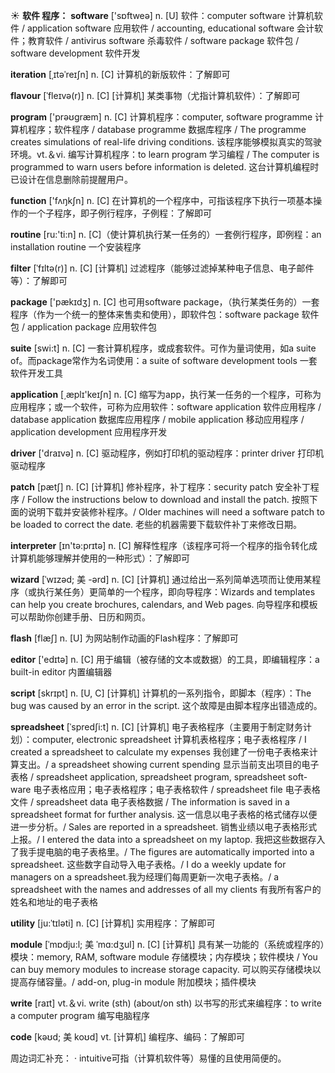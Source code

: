 ☀ <span class="category">**软件 程序：**</span>
<span class="vocabulary">**software**</span> ['sɒftweə] 
<span class="definition">n. [U] 软件：</span>computer software 计算机软件 / application software 应用软件 / accounting, educational software 会计软件；教育软件 / antivirus software 杀毒软件 / software package 软件包 / software development 软件开发
           
<span class="vocabulary">**iteration**</span> [ˌɪtəˈreɪʃn]
<span class="definition">n. [C] 计算机的新版软件：</span>了解即可           

<span class="vocabulary">**flavour**</span> [ˈfleɪvə(r)]
<span class="definition">n. [C] [计算机] 某类事物（尤指计算机软件）：</span>了解即可

<span class="vocabulary">**program**</span> ['prəʊɡræm] 
<span class="definition">n. [C] 计算机程序：</span>computer, software programme 计算机程序；软件程序 / database programme 数据库程序 / The programme creates simulations of real-life driving conditions. 该程序能够模拟真实的驾驶环境。<span class="definition">vt.＆vi. 编写计算机程序：</span>to learn program 学习编程 / The computer is programmed to warn users before information is deleted. 这台计算机编程时已设计在信息删除前提醒用户。

<span class="vocabulary">**function**</span> ['fʌŋkʃn] 
<span class="definition">n. [C] 在计算机的一个程序中，可指该程序下执行一项基本操作的一个子程序，即子例行程序，子例程：</span>了解即可

<span class="vocabulary">**routine**</span> [ru:'ti:n] 
<span class="definition">n. [C]（使计算机执行某一任务的）一套例行程序，即例程：</span>an installation routine 一个安装程序
           
<span class="vocabulary">**filter**</span> [ˈfɪltə(r)]
<span class="definition">n. [C] [计算机] 过滤程序（能够过滤掉某种电子信息、电子邮件等）：</span>了解即可
 
<span class="vocabulary">**package**</span> ['pækɪdӡ] 
<span class="definition">n. [C] 也可用software package，（执行某类任务的）一套程序（作为一个统一的整体来售卖和使用），即软件包：</span>software package 软件包 / application package 应用软件包

<span class="vocabulary">**suite**</span> [swi:t] 
<span class="definition">n. [C] 一套计算机程序，或成套软件。可作为量词使用，如a suite of。而package常作为名词使用：</span>a suite of software development tools 一套软件开发工具

<span class="vocabulary">**application**</span> [͵æplɪ'keɪʃn] 
<span class="definition">n. [C] 缩写为app，执行某一任务的一个程序，可称为应用程序；或一个软件，可称为应用软件：</span>software application 软件应用程序 / database application 数据库应用程序 / mobile application 移动应用程序 / application development 应用程序开发

<span class="vocabulary">**driver**</span> ['draɪvə] 
<span class="definition">n. [C] 驱动程序，例如打印机的驱动程序：</span>printer driver 打印机驱动程序
           
<span class="vocabulary">**patch**</span> [pætʃ]
<span class="definition">n. [C] [计算机] 修补程序，补丁程序：</span>security patch 安全补丁程序 / Follow the instructions below to download and install the patch. 按照下面的说明下载并安装修补程序。/ Older machines will need a software patch to be loaded to correct the date. 老些的机器需要下载软件补丁来修改日期。

<span class="vocabulary">**interpreter**</span> [ɪn'tə:prɪtə] 
<span class="definition">n. [C] 解释性程序（该程序可将一个程序的指令转化成计算机能够理解并使用的一种形式）：</span>了解即可
           
<span class="vocabulary">**wizard**</span> [ˈwɪzəd; 美 -ərd]
<span class="definition">n. [C] [计算机] 通过给出一系列简单选项而让使用某程序（或执行某任务）更简单的一个程序，即向导程序：</span>Wizards and templates can help you create brochures, calendars, and Web pages. 向导程序和模板可以帮助你创建手册、日历和网页。

<span class="vocabulary">**flash**</span> [flæʃ] 
<span class="definition">n. [U] 为网站制作动画的Flash程序：</span>了解即可

<span class="vocabulary">**editor**</span> ['edɪtə] 
<span class="definition">n. [C] 用于编辑（被存储的文本或数据）的工具，即编辑程序：</span>a built-in editor 内置编辑器
           
<span class="vocabulary">**script**</span> [skrɪpt]
<span class="definition">n. [U, C] [计算机] 计算机的一系列指令，即脚本（程序）：</span>The bug was caused by an error in the script. 这个故障是由脚本程序出错造成的。
           
<span class="vocabulary">**spreadsheet**</span> [ˈspredʃi:t]
<span class="definition">n. [C] [计算机] 电子表格程序（主要用于制定财务计划）：</span>computer, electronic spreadsheet 计算机表格程序；电子表格程序 / I created a spreadsheet to calculate my expenses 我创建了一份电子表格来计算支出。/ a spreadsheet showing current spending 显示当前支出项目的电子表格 / spreadsheet application, spreadsheet program, spreadsheet soft-ware 电子表格应用；电子表格程序；电子表格软件 / spreadsheet file 电子表格文件 / spreadsheet data 电子表格数据 / The information is saved in a spreadsheet format for further analysis. 这一信息以电子表格的格式储存以便进一步分析。/ Sales are reported in a spreadsheet. 销售业绩以电子表格形式上报。/ I entered the data into a spreadsheet on my laptop. 我把这些数据存入了我手提电脑的电子表格里。/ The figures are automatically imported into a spreadsheet. 这些数字自动导入电子表格。/ I do a weekly update for managers on a spreadsheet.我为经理们每周更新一次电子表格。/ a spreadsheet with the names and addresses of all my clients 有我所有客户的姓名和地址的电子表格
           
<span class="vocabulary">**utility**</span> [ju:ˈtɪləti]
<span class="definition">n. [C] [计算机] 实用程序：</span>了解即可
           
<span class="vocabulary">**module**</span> [ˈmɒdju:l; 美 ˈmɑ:dʒul]
<span class="definition">n. [C] [计算机] 具有某一功能的（系统或程序的）模块：</span>memory, RAM, software module 存储模块；内存模块；软件模块 / You can buy memory modules to increase storage capacity. 可以购买存储模块以提高存储容量。/ add-on, plug-in module 附加模块；插件模块

<span class="vocabulary">**write**</span> [raɪt] 
<span class="definition">vt.＆vi. write (sth) (about/on sth) 以书写的形式来编程序：</span>to write a computer program 编写电脑程序
           
<span class="vocabulary">**code**</span> [kəʊd; 美 koʊd]
<span class="definition">vt. [计算机] 编程序、编码：</span>了解即可

周边词汇补充：
· intuitive可指（计算机软件等）易懂的且使用简便的。